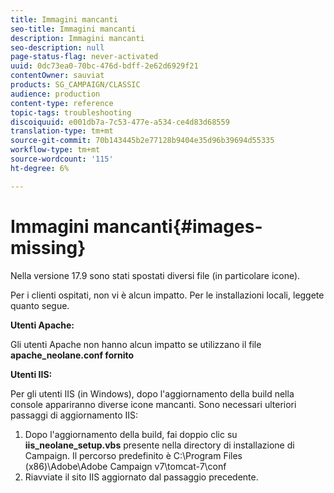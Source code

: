 ```yaml
---
title: Immagini mancanti
seo-title: Immagini mancanti
description: Immagini mancanti
seo-description: null
page-status-flag: never-activated
uuid: 0dc73ea0-70bc-476d-bdff-2e62d6929f21
contentOwner: sauviat
products: SG_CAMPAIGN/CLASSIC
audience: production
content-type: reference
topic-tags: troubleshooting
discoiquuid: e001db7a-7c53-477e-a534-ce4d83d68559
translation-type: tm+mt
source-git-commit: 70b143445b2e77128b9404e35d96b39694d55335
workflow-type: tm+mt
source-wordcount: '115'
ht-degree: 6%

---
```



# Immagini mancanti{#images-missing}

Nella versione 17.9 sono stati spostati diversi file (in particolare icone).

Per i clienti ospitati, non vi è alcun impatto. Per le installazioni locali, leggete quanto segue.

**Utenti Apache:**

Gli utenti Apache non hanno alcun impatto se utilizzano il file **apache_neolane.conf fornito**

**Utenti IIS:**

Per gli utenti IIS (in Windows), dopo l&#39;aggiornamento della build nella console appariranno diverse icone mancanti. Sono necessari ulteriori passaggi di aggiornamento IIS:

1. Dopo l&#39;aggiornamento della build, fai doppio clic su **iis_neolane_setup.vbs** presente nella directory di installazione di Campaign. Il percorso predefinito è C:\Program Files (x86)\Adobe\Adobe Campaign v7\tomcat-7\conf
1. Riavviate il sito IIS aggiornato dal passaggio precedente.

